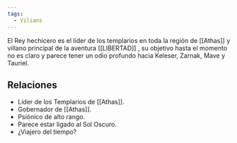 ```yaml
---
tags:
  - Vilians
---
```

El Rey hechicero es el líder de los templarios en toda la región de [[Athas]]  y villano principal de la aventura [[LIBERTAD]] , su objetivo hasta el momento no es claro y parece tener un odio profundo hacia Keleser, Zarnak, Mave y Tauriel. 

## Relaciones

- Líder de los Templarios de [[Athas]].
- Gobernador de [[Athas]]. 
- Psiónico de alto rango.
- Parece estar ligado al Sol Oscuro.
- ¿Viajero del tiempo?